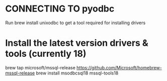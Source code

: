 
# CONNECTING TO pyodbc
Run brew install unixodbc to get a tool required for installing drivers

# Install the latest version drivers & tools (currently 18)

brew tap microsoft/mssql-release https://github.com/Microsoft/homebrew-mssql-release
brew install msodbcsql18 mssql-tools18